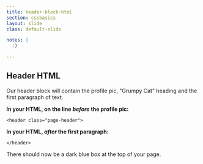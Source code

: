 ```yaml
---
title: header-block-html
section: cssbasics
layout: slide
class: default-slide

notes: |
  :)

---
```


## Header HTML

Our header block will contain the profile pic, "Grumpy Cat" heading and the first paragraph of text.

**In your HTML, on the line *before* the profile pic:**

    <header class="page-header">

**In your HTML, *after* the first paragraph:**

    </header>

There should now be a dark blue box at the top of your page.



